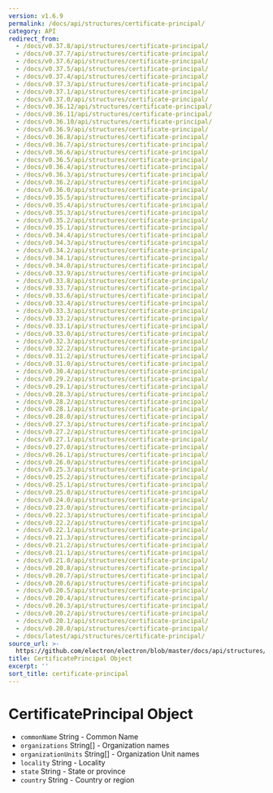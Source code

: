 ```yaml
---
version: v1.6.9
permalink: /docs/api/structures/certificate-principal/
category: API
redirect_from:
  - /docs/v0.37.8/api/structures/certificate-principal/
  - /docs/v0.37.7/api/structures/certificate-principal/
  - /docs/v0.37.6/api/structures/certificate-principal/
  - /docs/v0.37.5/api/structures/certificate-principal/
  - /docs/v0.37.4/api/structures/certificate-principal/
  - /docs/v0.37.3/api/structures/certificate-principal/
  - /docs/v0.37.1/api/structures/certificate-principal/
  - /docs/v0.37.0/api/structures/certificate-principal/
  - /docs/v0.36.12/api/structures/certificate-principal/
  - /docs/v0.36.11/api/structures/certificate-principal/
  - /docs/v0.36.10/api/structures/certificate-principal/
  - /docs/v0.36.9/api/structures/certificate-principal/
  - /docs/v0.36.8/api/structures/certificate-principal/
  - /docs/v0.36.7/api/structures/certificate-principal/
  - /docs/v0.36.6/api/structures/certificate-principal/
  - /docs/v0.36.5/api/structures/certificate-principal/
  - /docs/v0.36.4/api/structures/certificate-principal/
  - /docs/v0.36.3/api/structures/certificate-principal/
  - /docs/v0.36.2/api/structures/certificate-principal/
  - /docs/v0.36.0/api/structures/certificate-principal/
  - /docs/v0.35.5/api/structures/certificate-principal/
  - /docs/v0.35.4/api/structures/certificate-principal/
  - /docs/v0.35.3/api/structures/certificate-principal/
  - /docs/v0.35.2/api/structures/certificate-principal/
  - /docs/v0.35.1/api/structures/certificate-principal/
  - /docs/v0.34.4/api/structures/certificate-principal/
  - /docs/v0.34.3/api/structures/certificate-principal/
  - /docs/v0.34.2/api/structures/certificate-principal/
  - /docs/v0.34.1/api/structures/certificate-principal/
  - /docs/v0.34.0/api/structures/certificate-principal/
  - /docs/v0.33.9/api/structures/certificate-principal/
  - /docs/v0.33.8/api/structures/certificate-principal/
  - /docs/v0.33.7/api/structures/certificate-principal/
  - /docs/v0.33.6/api/structures/certificate-principal/
  - /docs/v0.33.4/api/structures/certificate-principal/
  - /docs/v0.33.3/api/structures/certificate-principal/
  - /docs/v0.33.2/api/structures/certificate-principal/
  - /docs/v0.33.1/api/structures/certificate-principal/
  - /docs/v0.33.0/api/structures/certificate-principal/
  - /docs/v0.32.3/api/structures/certificate-principal/
  - /docs/v0.32.2/api/structures/certificate-principal/
  - /docs/v0.31.2/api/structures/certificate-principal/
  - /docs/v0.31.0/api/structures/certificate-principal/
  - /docs/v0.30.4/api/structures/certificate-principal/
  - /docs/v0.29.2/api/structures/certificate-principal/
  - /docs/v0.29.1/api/structures/certificate-principal/
  - /docs/v0.28.3/api/structures/certificate-principal/
  - /docs/v0.28.2/api/structures/certificate-principal/
  - /docs/v0.28.1/api/structures/certificate-principal/
  - /docs/v0.28.0/api/structures/certificate-principal/
  - /docs/v0.27.3/api/structures/certificate-principal/
  - /docs/v0.27.2/api/structures/certificate-principal/
  - /docs/v0.27.1/api/structures/certificate-principal/
  - /docs/v0.27.0/api/structures/certificate-principal/
  - /docs/v0.26.1/api/structures/certificate-principal/
  - /docs/v0.26.0/api/structures/certificate-principal/
  - /docs/v0.25.3/api/structures/certificate-principal/
  - /docs/v0.25.2/api/structures/certificate-principal/
  - /docs/v0.25.1/api/structures/certificate-principal/
  - /docs/v0.25.0/api/structures/certificate-principal/
  - /docs/v0.24.0/api/structures/certificate-principal/
  - /docs/v0.23.0/api/structures/certificate-principal/
  - /docs/v0.22.3/api/structures/certificate-principal/
  - /docs/v0.22.2/api/structures/certificate-principal/
  - /docs/v0.22.1/api/structures/certificate-principal/
  - /docs/v0.21.3/api/structures/certificate-principal/
  - /docs/v0.21.2/api/structures/certificate-principal/
  - /docs/v0.21.1/api/structures/certificate-principal/
  - /docs/v0.21.0/api/structures/certificate-principal/
  - /docs/v0.20.8/api/structures/certificate-principal/
  - /docs/v0.20.7/api/structures/certificate-principal/
  - /docs/v0.20.6/api/structures/certificate-principal/
  - /docs/v0.20.5/api/structures/certificate-principal/
  - /docs/v0.20.4/api/structures/certificate-principal/
  - /docs/v0.20.3/api/structures/certificate-principal/
  - /docs/v0.20.2/api/structures/certificate-principal/
  - /docs/v0.20.1/api/structures/certificate-principal/
  - /docs/v0.20.0/api/structures/certificate-principal/
  - /docs/latest/api/structures/certificate-principal/
source_url: >-
  https://github.com/electron/electron/blob/master/docs/api/structures/certificate-principal.md
title: CertificatePrincipal Object
excerpt: ''
sort_title: certificate-principal
---
```




<!--


                                      ::::
                                    :o+//+o:
                                    +o    oo-
                                    :o+//oo/+o/
                                      -::-   -oo:
                                               /s/
                      -::::::::-                :s/  :::--
                  :+oo+////////+:        -:/+oo/ :s:-///++oo+:
                /o+:                -/+oo+/:-     +o-      -:+o:
               /s:              -:+o+/:           -o+         :s/
              -s/            -/oo/:                /s-         +s-
              -s/         -/oo/-                   -s/         /s-
               oo       :+o/-                       oo         oo
               -s/    :oo/                          /s-       /s-
                :s/ :oo:              -::-          /s-      /s:
                  -+o/               /ssss/         :s:    -+o-
                 :o+--               /ssss/         :s:   :o+-
                :s/  +o:              -::-          /s-   --
               -s/    :+o/-                         /s-
               oo       -+o+-                       oo
              -s/         -/oo/-                   -s/
             -+soo+:         -/oo/:                /s-      /oooo+-
             o+   :s:           -:+o+/:-          -o+      /s:  -oo
             oo:--/s:       ::      -:+oo+/:-     -/-      /s/--:o+
              :+++/-        :s:          -:/+ooo++//////++oo//+o+:
                             /s:                --::::::--
                              /s/              /s-
                               :oo:          :oo:
                                 /oo/-    -/oo/
                                   -/+oooo+/-





                   _______  _______  _______  _______  __
                  |       ||       ||       ||       ||  |
                  |  _____||_     _||   _   ||    _  ||  |
                  | |_____   |   |  |  | |  ||   |_| ||  |
                  |_____  |  |   |  |  |_|  ||    ___||__|
                   _____| |  |   |  |       ||   |     __
                  |_______|  |___|  |_______||___|    |__|


    This file is generated automatically, so it should not be edited.

    To make changes, head over to the electron/electron repository:

    https://github.com/electron/electron/blob/master/docs/api/structures/certificate-principal.md

    Thanks!

-->
# CertificatePrincipal Object

*   `commonName` String - Common Name
*   `organizations` String[] - Organization names
*   `organizationUnits` String[] - Organization Unit names
*   `locality` String - Locality
*   `state` String - State or province
*   `country` String - Country or region
